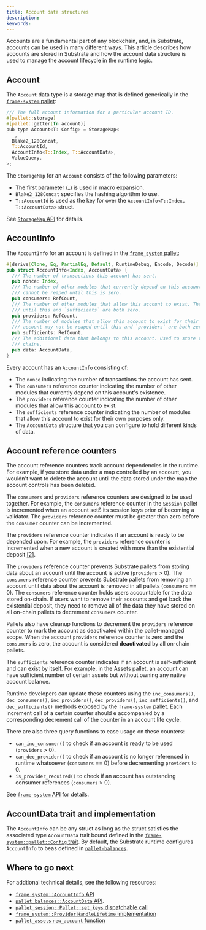 ```yaml
---
title: Account data structures
description:
keywords:
---
```


Accounts are a fundamental part of any blockchain, and, in Substrate, accounts can be used in many different ways.
This article describes how accounts are stored in Substrate and how the account data
structure is used to manage the account lifecycle in the runtime logic.

## Account

The `Account` data type is a storage map that is defined generically in the
[`frame-system` pallet](https://paritytech.github.io/substrate/master/src/frame_system/lib.rs.html#530):

```rust
/// The full account information for a particular account ID.
#[pallet::storage]
#[pallet::getter(fn account)]
pub type Account<T: Config> = StorageMap<
  _,
  Blake2_128Concat,
  T::AccountId,
  AccountInfo<T::Index, T::AccountData>,
  ValueQuery,
>;
```

The `StorageMap` for an `Account` consists of the following parameters:  

* The first parameter (_) is used in macro expansion.
* `Blake2_128Concat` specifies the hashing algorithm to use.
* `T::AccountId` is used as the key for over the `AccountInfo<T::Index, T::AccountData>` struct.

See [`StorageMap` API](https://paritytech.github.io/substrate/master/frame_support/storage/types/struct.StorageMap.html#impl) for details.

## AccountInfo

The `AccountInfo` for an account is defined in the [`frame_system` pallet](https://paritytech.github.io/substrate/master/src/frame_system/lib.rs.html#788-803):

```rust
#[derive(Clone, Eq, PartialEq, Default, RuntimeDebug, Encode, Decode)]
pub struct AccountInfo<Index, AccountData> {
  /// The number of transactions this account has sent.
  pub nonce: Index,
  /// The number of other modules that currently depend on this account's existence. The account
  /// cannot be reaped until this is zero.
  pub consumers: RefCount,
  /// The number of other modules that allow this account to exist. The account may not be reaped
  /// until this and `sufficients` are both zero.
  pub providers: RefCount,
  /// The number of modules that allow this account to exist for their own purposes only. The
  /// account may not be reaped until this and `providers` are both zero.
  pub sufficients: RefCount,
  /// The additional data that belongs to this account. Used to store the balance(s) in a lot of
  /// chains.
  pub data: AccountData,
}
```

Every account has an `AccountInfo` consisting of:

* The `nonce` indicating the number of transactions the account has sent.
* The `consumers` reference counter indicating the number of other modules that currently depend on this account's existence.
* The `providers` reference counter indicating the number of other modules that allow this account to exist.
* The `sufficients` reference counter indicating the number of modules that allow this account to exist for their own purposes only.
* The `AccountData` structure that you can configure to hold different kinds of data.

## Account reference counters

The account reference counters track account dependencies in the runtime.
For example, if you store data under a map controlled by an account, you wouldn't want to delete the account until the data stored under the map the account controls has been deleted.

The `consumers` and `providers` reference counters are designed to be used together.
For example, the `consumers` reference counter in the `Session` pallet is incremented when an account setS its session keys prior of becoming a validator. 
The `providers` reference counter must be greater than zero before the `consumer`
counter can be incremented.

The `providers` reference counter indicates if an account is ready to be depended upon.
For example, the `providers` reference counter is incremented when a new account is created with more than the existential deposit [[2]](#ref-system-created).

The `providers` reference counter prevents Substrate pallets from storing data about an account until the account is active (`providers` > 0).
The `consumers` reference counter prevents Substrate pallets from removing an account until data about the account is removed in all pallets (`consumers` == 0). 
The `consumers` reference counter holds users accountable for the data stored on-chain. 
If users want to remove their accounts and get back the existential deposit, they need to remove all of the data they have stored on all on-chain pallets to decrement `consumers` counter. 

Pallets also have cleanup functions to decrement the `providers` reference counter to mark the account as deactivated within the pallet-managed scope. 
When the account `providers` reference counter is zero and the `consumers` is zero, the account is considered **deactivated** by all on-chain pallets.

The `sufficients` reference counter indicates if an account is self-sufficient and can exist by itself. 
For example, in the Assets pallet, an account can have sufficient number of certain assets but without owning any native account balance.

Runtime developers can update these counters using the `inc_consumers()`, `dec_consumers()`, `inc_providers()`, `dec_providers()`, `inc_sufficients()`, and `dec_sufficients()` methods exposed by the `frame-system` pallet. 
Each increment call of a certain counter should e accompanied by a corresponding decrement call of the counter in an account life cycle.

There are also three query functions to ease usage on these counters:

* `can_inc_consumer()` to check if an account is ready to be used (`providers` > 0).
* `can_dec_provider()` to check if an account is no longer referenced in runtime whatsoever (`consumers` == 0) before decrementing `providers` to 0.
* `is_provider_required()` to check if an account has outstanding consumer references
  (`consumers` > 0).

See [`frame-system` API](https://paritytech.github.io/substrate/master/frame_system/pallet/struct.Pallet.html#impl-11) for details.

## AccountData trait and implementation

The `AccountInfo` can be any struct as long as the struct satisfies the associated type `AccountData` trait bound defined in the [`frame-system::pallet::Config` trait](https://paritytech.github.io/substrate/master/frame_system/pallet/trait.Config.html#associatedtype.AccountData). 
By default, the Substrate runtime configures `AccountInfo`  to beas defined in [`pallet-balances`](https://paritytech.github.io/substrate/master/pallet_balances/struct.AccountData.html).

## Where to go next

For addtional technical details, see the following resources:

* [`frame_system::AccountInfo` API](https://paritytech.github.io/substrate/master/frame_system/struct.AccountInfo.html)
* [`pallet_balances::AccountData` API](https://paritytech.github.io/substrate/master/pallet_balances/struct.AccountData.html).
* [`pallet_session::Pallet::set_keys` dispatchable call](https://paritytech.github.io/substrate/master/src/pallet_session/lib.rs.html#508-571)
* [`frame_system::Provider` `HandleLifetime` implementation](https://paritytech.github.io/substrate/master/src/frame_system/lib.rs.html#1549-1561)
* [`pallet_assets` `new_account` function](https://paritytech.github.io/substrate/master/src/pallet_assets/functions.rs.html#46-61)
